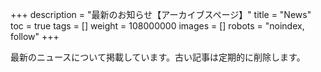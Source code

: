 +++
description = "最新のお知らせ【アーカイブスページ】"
title = "News"
toc = true
tags = []
weight = 108000000
images = []
robots = "noindex, follow"
+++

最新のニュースについて掲載しています。古い記事は定期的に削除します。